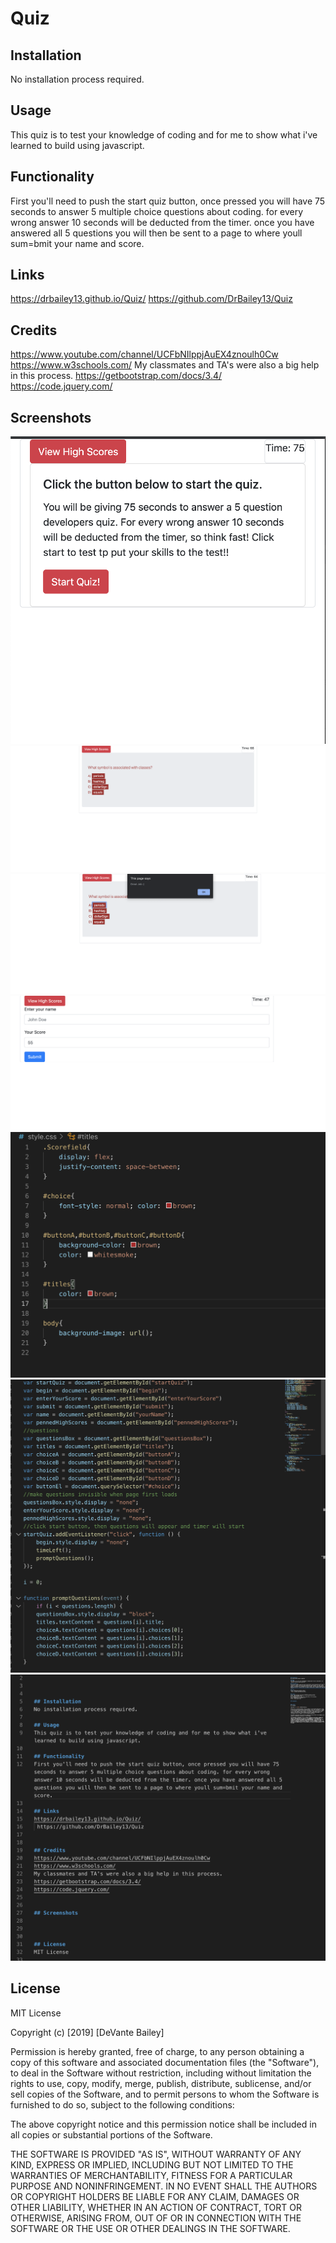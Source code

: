 # Quiz



## Installation
No installation process required.

## Usage
This quiz is to test your knowledge of coding and for me to show what i've learned to build using javascript.

## Functionality 
First you'll need to push the start quiz button, once pressed you will have 75 seconds to answer 5 multiple choice questions about coding. for every wrong answer 10 seconds will be deducted from the timer. once you have answered all 5 questions you will then be sent to a page to where youll sum=bmit your name and score.

## Links
https://drbailey13.github.io/Quiz/
 https://github.com/DrBailey13/Quiz


## Credits
https://www.youtube.com/channel/UCFbNIlppjAuEX4znoulh0Cw
https://www.w3schools.com/
My classmates and TA's were also a big help in this process.
https://getbootstrap.com/docs/3.4/
https://code.jquery.com/


## Screenshots
<img src="Screen Shot 2019-11-12 at 12.05.55 AM.png">
<img src="Screen Shot 2019-11-12 at 12.06.17 AM.png">
<img src="Screen Shot 2019-11-12 at 12.06.29 AM.png">
<img src="Screen Shot 2019-11-12 at 12.06.48 AM.png">
<img src="Screen Shot 2019-11-12 at 12.07.12 AM.png">
<img src="Screen Shot 2019-11-12 at 12.07.23 AM.png">
<img src="Screen Shot 2019-11-12 at 12.07.33 AM.png">



## License
MIT License

Copyright (c) [2019] [DeVante Bailey]

Permission is hereby granted, free of charge, to any person obtaining a copy
of this software and associated documentation files (the "Software"), to deal
in the Software without restriction, including without limitation the rights
to use, copy, modify, merge, publish, distribute, sublicense, and/or sell
copies of the Software, and to permit persons to whom the Software is
furnished to do so, subject to the following conditions:

The above copyright notice and this permission notice shall be included in all
copies or substantial portions of the Software.

THE SOFTWARE IS PROVIDED "AS IS", WITHOUT WARRANTY OF ANY KIND, EXPRESS OR
IMPLIED, INCLUDING BUT NOT LIMITED TO THE WARRANTIES OF MERCHANTABILITY,
FITNESS FOR A PARTICULAR PURPOSE AND NONINFRINGEMENT. IN NO EVENT SHALL THE
AUTHORS OR COPYRIGHT HOLDERS BE LIABLE FOR ANY CLAIM, DAMAGES OR OTHER
LIABILITY, WHETHER IN AN ACTION OF CONTRACT, TORT OR OTHERWISE, ARISING FROM,
OUT OF OR IN CONNECTION WITH THE SOFTWARE OR THE USE OR OTHER DEALINGS IN THE
SOFTWARE.

